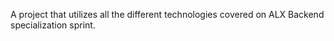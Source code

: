 A project that utilizes all the different technologies covered on ALX Backend specialization sprint.
